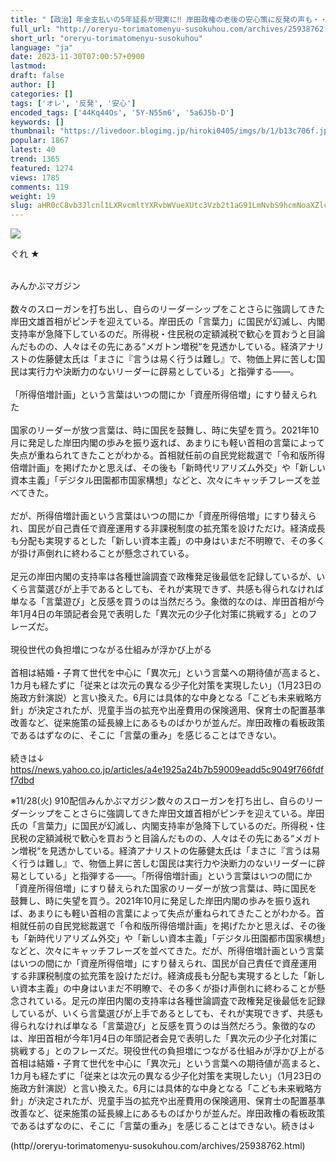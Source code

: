 ```yaml
---
title: "【政治】年金支払いの5年延長が現実に‼ 岸田政権の老後の安心策に反発の声も・・・ "
full_url: "http://oreryu-torimatomenyu-susokuhou.com/archives/25938762.html"
short_url: "oreryu-torimatomenyu-susokuhou"
language: "ja"
date: 2023-11-30T07:00:57+0900
lastmod: 
draft: false
author: []
categories: []
tags: ['オレ', '反発', '安心']
encoded_tags: ['44Kq44Os', '5Y-N55m6', '5a6J5b-D']
keywords: []
thumbnail: "https://livedoor.blogimg.jp/hiroki0405/imgs/b/1/b13c706f.jpg"
popular: 1867
latest: 40
trend: 1365
featured: 1274
views: 1785
comments: 119
weight: 19
slug: aHR0cC8vb3Jlcnl1LXRvcmltYXRvbWVueXUtc3Vzb2t1aG91LmNvbS9hcmNoaXZlcy8yNTkzODc2Mi5odG1s
---
```


![](https://livedoor.blogimg.jp/hiroki0405/imgs/b/1/b13c706f.jpg)

<div><p>ぐれ ★ </p><br> みんかぶマガジン <br> <br> 数々のスローガンを打ち出し、自らのリーダーシップをことさらに強調してきた岸田文雄首相がピンチを迎えている。岸田氏の「言葉力」に国民が幻滅し、内閣支持率が急降下しているのだ。所得税・住民税の定額減税で歓心を買おうと目論んだものの、人々はその先にある“メガトン増税“を見透かしている。経済アナリストの佐藤健太氏は「まさに『言うは易く行うは難し』で、物価上昇に苦しむ国民は実行力や決断力のないリーダーに辟易としている」と指弾する――。 <br> <br> 「所得倍増計画」という言葉はいつの間にか「資産所得倍増」にすり替えられた <br> <br> 国家のリーダーが放つ言葉は、時に国民を鼓舞し、時に失望を買う。2021年10月に発足した岸田内閣の歩みを振り返れば、あまりにも軽い首相の言葉によって失点が重ねられてきたことがわかる。首相就任前の自民党総裁選で「令和版所得倍増計画」を掲げたかと思えば、その後も「新時代リアリズム外交」や「新しい資本主義」「デジタル田園都市国家構想」などと、次々にキャッチフレーズを並べてきた。 <br> <br> だが、所得倍増計画という言葉はいつの間にか「資産所得倍増」にすり替えられ、国民が自己責任で資産運用する非課税制度の拡充策を設けただけ。経済成長も分配も実現するとした「新しい資本主義」の中身はいまだ不明瞭で、その多くが掛け声倒れに終わることが懸念されている。 <br> <br> 足元の岸田内閣の支持率は各種世論調査で政権発足後最低を記録しているが、いくら言葉選びが上手であるとしても、それが実現できず、共感も得られなければ単なる「言葉遊び」と反感を買うのは当然だろう。象徴的なのは、岸田首相が今年1月4日の年頭記者会見で表明した「異次元の少子化対策に挑戦する」とのフレーズだ。 <br> <br> 現役世代の負担増につながる仕組みが浮かび上がる <br> <br> 首相は結婚・子育て世代を中心に「異次元」という言葉への期待値が高まると、1カ月も経たずに「従来とは次元の異なる少子化対策を実現したい」（1月23日の施政方針演説）と言い換えた。6月には具体的な中身となる「こども未来戦略方針」が決定されたが、児童手当の拡充や出産費用の保険適用、保育士の配置基準改善など、従来施策の延長線上にあるものばかりが並んだ。岸田政権の看板政策であるはずなのに、そこに「言葉の重み」を感じることはできない。 <br> <br> 続きは↓ <br> <a target='_blank' href='https//news.yahoo.co.jp/articles/a4e1925a24b7b59009eadd5c9049f766fdff7dbd'>https//news.yahoo.co.jp/articles/a4e1925a24b7b59009eadd5c9049f766fdff7dbd</a> <p>※11/28(火) 910配信みんかぶマガジン数々のスローガンを打ち出し、自らのリーダーシップをことさらに強調してきた岸田文雄首相がピンチを迎えている。岸田氏の「言葉力」に国民が幻滅し、内閣支持率が急降下しているのだ。所得税・住民税の定額減税で歓心を買おうと目論んだものの、人々はその先にある“メガトン増税“を見透かしている。経済アナリストの佐藤健太氏は「まさに『言うは易く行うは難し』で、物価上昇に苦しむ国民は実行力や決断力のないリーダーに辟易としている」と指弾する――。「所得倍増計画」という言葉はいつの間にか「資産所得倍増」にすり替えられた国家のリーダーが放つ言葉は、時に国民を鼓舞し、時に失望を買う。2021年10月に発足した岸田内閣の歩みを振り返れば、あまりにも軽い首相の言葉によって失点が重ねられてきたことがわかる。首相就任前の自民党総裁選で「令和版所得倍増計画」を掲げたかと思えば、その後も「新時代リアリズム外交」や「新しい資本主義」「デジタル田園都市国家構想」などと、次々にキャッチフレーズを並べてきた。だが、所得倍増計画という言葉はいつの間にか「資産所得倍増」にすり替えられ、国民が自己責任で資産運用する非課税制度の拡充策を設けただけ。経済成長も分配も実現するとした「新しい資本主義」の中身はいまだ不明瞭で、その多くが掛け声倒れに終わることが懸念されている。足元の岸田内閣の支持率は各種世論調査で政権発足後最低を記録しているが、いくら言葉選びが上手であるとしても、それが実現できず、共感も得られなければ単なる「言葉遊び」と反感を買うのは当然だろう。象徴的なのは、岸田首相が今年1月4日の年頭記者会見で表明した「異次元の少子化対策に挑戦する」とのフレーズだ。現役世代の負担増につながる仕組みが浮かび上がる首相は結婚・子育て世代を中心に「異次元」という言葉への期待値が高まると、1カ月も経たずに「従来とは次元の異なる少子化対策を実現したい」（1月23日の施政方針演説）と言い換えた。6月には具体的な中身となる「こども未来戦略方針」が決定されたが、児童手当の拡充や出産費用の保険適用、保育士の配置基準改善など、従来施策の延長線上にあるものばかりが並んだ。岸田政権の看板政策であるはずなのに、そこに「言葉の重み」を感じることはできない。続きは↓</p></div>

(http//oreryu-torimatomenyu-susokuhou.com/archives/25938762.html)
